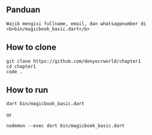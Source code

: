 ## Panduan
```
Wajib mengisi fullname, email, dan whatsappnumber di <b>bin/magicbook_basic.dart</b>
```

## How to clone
```
git clone https://github.com/denyocrworld/chapter1
cd chapter1
code .
```
## How to run
```
dart bin/magicbook_basic.dart
```

or
```
nodemon --exec dart bin/magicbook_basic.dart
```
